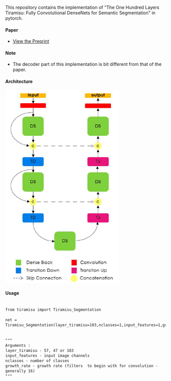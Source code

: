 

This repository contains the  implementation of "The One Hundred Layers Tiramisu: Fully Convolutional DenseNets for Semantic Segmentation" in pytorch.

#### Paper

* [View the Preprint](https://arxiv.org/abs/1611.09326)

#### Note
* The decoder part of this implementation is bit different from that of the paper. 

#### Architecture
![Alt text](tiramisu.png?raw=true "Title")


#### Usage
<pre><code>
from tiramisu import Tiramisu_Segmentation <br>
net = Tiramisu_Segmentation(layer_tiramisu=103,nclasses=1,input_features=1,growth_rate=16)
<br>
"""
Arguments : 
layer_tiramisu - 57, 47 or 103
input_features - input image channels
nclasses - number of classes
growth_rate - growth rate (filters  to begin with for convolution - generally 16)
"""





